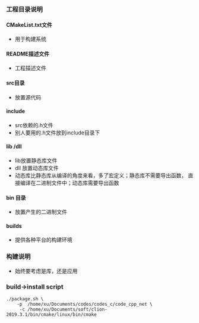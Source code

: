 ### 工程目录说明
#### CMakeList.txt文件
- 用于构建系统
#### README描述文件
- 工程描述文件
#### src目录
- 放置源代码
#### include 
- src依赖的.h文件
- 别人要用的.h文件放到include目录下
#### lib /dll
- lib放置静态库文件
- dll 放置动态库文件
- 动态库比静态库从编译的角度来看，多了宏定义；静态库不需要导出函数，
直接编译在二进制文件中；动态库需要导出函数
#### bin 目录
- 放置产生的二进制文件
#### builds
- 提供各种平台的构建环境

### 构建说明
- 始终要考虑是库，还是应用

### build->install script
```
./package.sh \
    -p  /home/xu/Documents/codes/codes_c/code_cpp_net \
     -c /home/xu/Documents/soft/clion-2019.3.1/bin/cmake/linux/bin/cmake 
```

